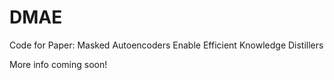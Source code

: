 # DMAE

Code for Paper: Masked Autoencoders Enable Efficient Knowledge Distillers

More info coming soon!
